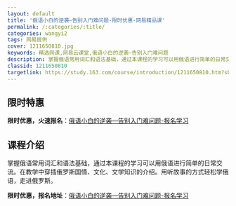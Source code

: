 ```yaml
---
layout: default
title: '俄语小白的逆袭—告别入门难问题-限时优惠-网易精品课'
permalink: /:categories/:title/
categories: wangyi2
tags: 网易提供
cover: 1211650810.jpg
keywords: 精选网课,网易云课堂,俄语小白的逆袭—告别入门难问题
description: 掌握俄语常用词汇和语法基础，通过本课程的学习可以用俄语进行简单的日常交流。在教学中穿插俄罗斯国情、文化、文学知识的介绍。
classid: 1211650810
targetlink: https://study.163.com/course/introduction/1211650810.htm?share=1&shareId=1025206652&utm_campaign=share&utm_medium=iphoneShare&utm_source=&utm_u=1025206652
---
```


## 限时特惠

**限时优惠，火速报名**：[俄语小白的逆袭—告别入门难问题-报名学习](https://study.163.com/course/introduction/1211650810.htm?share=1&shareId=1025206652&utm_campaign=share&utm_medium=iphoneShare&utm_source=&utm_u=1025206652)

## 课程介绍

掌握俄语常用词汇和语法基础，通过本课程的学习可以用俄语进行简单的日常交流。在教学中穿插俄罗斯国情、文化、文学知识的介绍。用听故事的方式轻松学俄语，走进俄罗斯。

**限时优惠，报名地址**：[俄语小白的逆袭—告别入门难问题-报名学习](https://study.163.com/course/introduction/1211650810.htm?share=1&shareId=1025206652&utm_campaign=share&utm_medium=iphoneShare&utm_source=&utm_u=1025206652)

